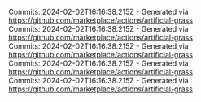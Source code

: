 Commits: 2024-02-02T16:16:38.215Z - Generated via https://github.com/marketplace/actions/artificial-grass
<br>
Commits: 2024-02-02T16:16:38.215Z - Generated via https://github.com/marketplace/actions/artificial-grass
<br>
Commits: 2024-02-02T16:16:38.215Z - Generated via https://github.com/marketplace/actions/artificial-grass
<br>
Commits: 2024-02-02T16:16:38.215Z - Generated via https://github.com/marketplace/actions/artificial-grass
<br>
Commits: 2024-02-02T16:16:38.215Z - Generated via https://github.com/marketplace/actions/artificial-grass
<br>
